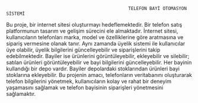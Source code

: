                                                   TELEFON BAYİ OTOMASYON SİSTEMİ


  Bu proje, bir internet sitesi oluşturmayı hedeflemektedir. Bir telefon satış platformunun tasarım ve gelişim sürecini ele almaktadır. İnternet sitesi, kullanıcıların telefonları marka, model ve özelliklerine göre aratmasına ve sipariş vermesine olanak tanır. Aynı zamanda üyelik sistemi ile kullanıcılar üye olabilir, üyelik bilgilerini güncelleyebilir ve siparişlerini takip edebilmektedir. Bayiler ise ürünlerini görüntüleyebilir, ekleyebilir ve silebilir; satılan ürünleri görüntüleyebilir ve bayi bilgilerini güncelleyebilir. Her bayinin kullandığı bir depo vardır. Bayiler depolardaki stoklarından ürünleri bayi stoklarına ekleyebilir. Bu projenin amacı, telefonların veritabanını oluşturarak telefon bilgilerini yönetmek, kullanıcıların kolay ve rahat bir deneyim yaşamasını sağlamak ve telefon bayisinin siparişleri yönetmesini sağlamaktır.
